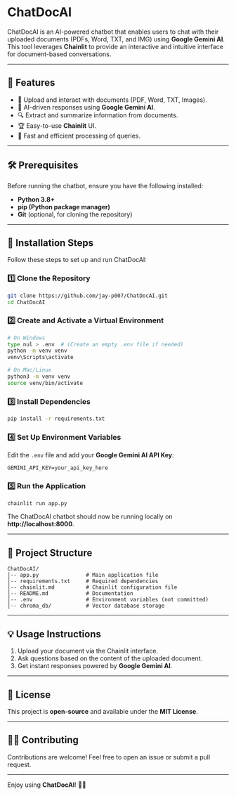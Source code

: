 # ChatDocAI

ChatDocAI is an AI-powered chatbot that enables users to chat with their uploaded documents (PDFs, Word, TXT, and IMG) using **Google Gemini AI**. This tool leverages **Chainlit** to provide an interactive and intuitive interface for document-based conversations.

---

## **📌 Features**
- 📄 Upload and interact with documents (PDF, Word, TXT, Images).
- 🤖 AI-driven responses using **Google Gemini AI**.
- 🔍 Extract and summarize information from documents.
- 🏆 Easy-to-use **Chainlit** UI.
- 🚀 Fast and efficient processing of queries.

---

## **🛠 Prerequisites**
Before running the chatbot, ensure you have the following installed:
- **Python 3.8+**
- **pip (Python package manager)**
- **Git** (optional, for cloning the repository)

---

## **🚀 Installation Steps**
Follow these steps to set up and run ChatDocAI:

### **1️⃣ Clone the Repository**
```bash
git clone https://github.com/jay-p007/ChatDocAI.git
cd ChatDocAI
```

### **2️⃣ Create and Activate a Virtual Environment**
```bash
# On Windows
type nul > .env  # (Create an empty .env file if needed)
python -m venv venv
venv\Scripts\activate

# On Mac/Linux
python3 -m venv venv
source venv/bin/activate
```

### **3️⃣ Install Dependencies**
```bash
pip install -r requirements.txt
```

### **4️⃣ Set Up Environment Variables**
Edit the `.env` file and add your **Google Gemini AI API Key**:
```
GEMINI_API_KEY=your_api_key_here
```

### **5️⃣ Run the Application**
```bash
chainlit run app.py
```

The ChatDocAI chatbot should now be running locally on **http://localhost:8000**.

---

## **📂 Project Structure**
```
ChatDocAI/
│-- app.py               # Main application file
│-- requirements.txt     # Required dependencies
│-- chainlit.md          # Chainlit configuration file
│-- README.md            # Documentation
│-- .env                 # Environment variables (not committed)
│-- chroma_db/           # Vector database storage
```

---

## **💡 Usage Instructions**
1. Upload your document via the Chainlit interface.
2. Ask questions based on the content of the uploaded document.
3. Get instant responses powered by **Google Gemini AI**.

---

## **📌 License**
This project is **open-source** and available under the **MIT License**.

---

## **👨‍💻 Contributing**
Contributions are welcome! Feel free to open an issue or submit a pull request.

---
Enjoy using **ChatDocAI**! 🚀🎉

